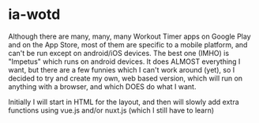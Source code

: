 # ia-wotd

Although there are many, many, many Workout Timer apps on Google Play and on the App Store, most of them are specific to a mobile platform, and can't be run except on android/iOS devices. The best one (IMHO) is "Impetus" which runs on android devices.
It does ALMOST everything I want, but there are a few funnies which I can't work around (yet), so I decided to try and create my own, web based version, which will run on anything with a browser, and which DOES do what I want.

Initially I will start in HTML for the layout, and then will slowly add extra functions using vue.js and/or nuxt.js (which I still have to learn)
